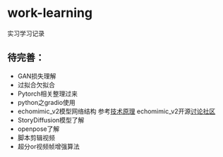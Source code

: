 # work-learning
实习学习记录  
## 待完善：
- GAN损失理解
- 过拟合欠拟合
- Pytorch相关整理过来
- python之gradio使用
- echomimic_v2模型网络结构 参考[技术原理](https://blog.csdn.net/qq_19841021/article/details/144144623)
  echomimic_v2开源[讨论社区](https://github.com/antgroup/echomimic_v2/issues?page=2&q=is%3Aissue+is%3Aopen)
- StoryDiffusion模型了解
- openpose了解
- 脚本剪辑视频
- 超分or视频帧增强算法
